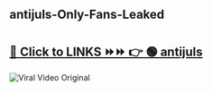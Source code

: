 
 ## antijuls-Only-Fans-Leaked

# <h2><a href="https://clipsfans.com/antijuls&ref=git">🔗 Click to LINKS ⏩⏩ 👉 🟢 antijuls </a></h2>

<a href="https://clipsfans.com/antijuls&ref=git" rel="nofollow" data-target="animated-image.originalLink"><img src="https://i.ibb.co.com/xMMVF88/686577567.gif" alt="Viral Video Original" style="max-width: 100%; display: inline-block;" data-target="animated-image.originalImage"></a>
